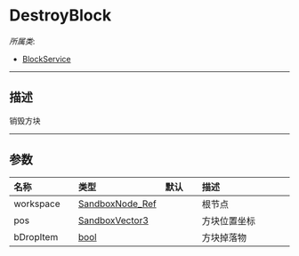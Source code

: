 # DestroyBlock

*所属类*:
* [BlockService](/Api/Classes/Build/BlockService.md)
------------------------------------------------------------------------------------------
## 描述

销毁方块

------------------------------------------------------------------------------------------
## 参数

|<div style="width:100px">名称</div>|<div style="width:100px">类型</div>|<div style="width:50px">默认</div>|<div style="width:350px">描述</div>|
|:---|:---|:---|:---|
|workspace|[SandboxNode_Ref](/Api/Enums/SandboxNode_Ref.md)||根节点|
|pos|[SandboxVector3](/Api/Enums/SandboxVector3.md)||方块位置坐标|
|bDropItem|[bool](/Api/DataType/Bool.md)||方块掉落物|
